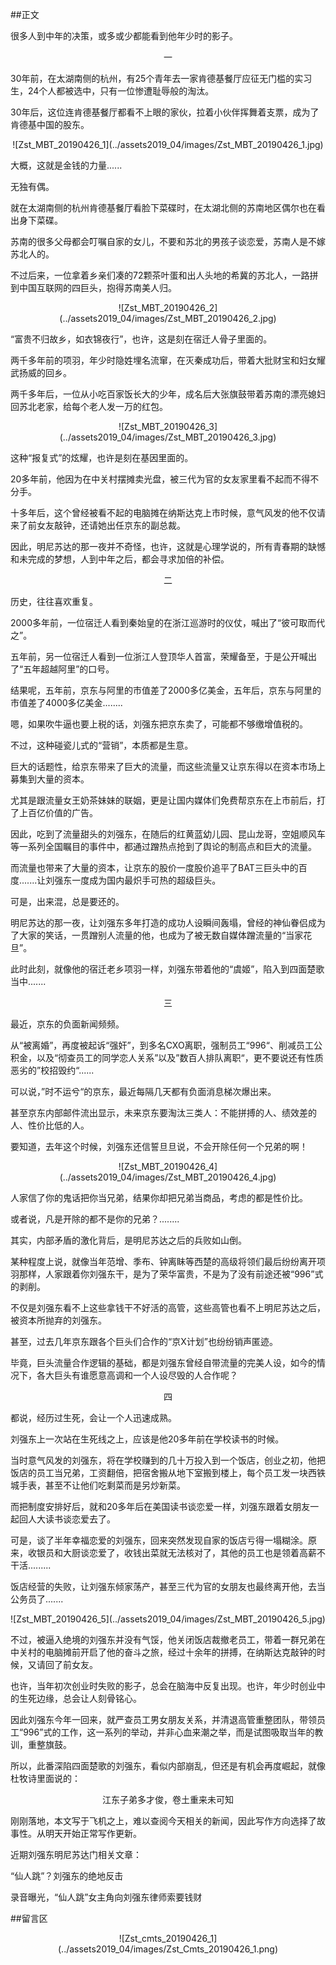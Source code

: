##正文

很多人到中年的决策，或多或少都能看到他年少时的影子。

 <div align="center">一</div>

30年前，在太湖南侧的杭州，有25个青年去一家肯德基餐厅应征无门槛的实习生，24个人都被选中，只有一位惨遭耻辱般的淘汰。

30年后，这位连肯德基餐厅都看不上眼的家伙，拉着小伙伴挥舞着支票，成为了肯德基中国的股东。

 <div align="center">![Zst_MBT_20190426_1](../assets2019_04/images/Zst_MBT_20190426_1.jpg)</div>

大概，这就是金钱的力量......

无独有偶。

就在太湖南侧的杭州肯德基餐厅看脸下菜碟时，在太湖北侧的苏南地区偶尔也在看出身下菜碟。

苏南的很多父母都会叮嘱自家的女儿，不要和苏北的男孩子谈恋爱，苏南人是不嫁苏北人的。

不过后来，一位拿着乡亲们凑的72颗茶叶蛋和出人头地的希冀的苏北人，一路拼到中国互联网的四巨头，抱得苏南美人归。

 <div align="center">![Zst_MBT_20190426_2](../assets2019_04/images/Zst_MBT_20190426_2.jpg)</div>

“富贵不归故乡，如衣锦夜行”，也许，这是刻在宿迁人骨子里面的。

两千多年前的项羽，年少时隐姓埋名流窜，在灭秦成功后，带着大批财宝和妇女耀武扬威的回乡。

两千多年后，一位从小吃百家饭长大的少年，成名后大张旗鼓带着苏南的漂亮媳妇回苏北老家，给每个老人发一万的红包。

 <div align="center">![Zst_MBT_20190426_3](../assets2019_04/images/Zst_MBT_20190426_3.jpg)</div>

这种“报复式”的炫耀，也许是刻在基因里面的。

20多年前，他因为在中关村摆摊卖光盘，被三代为官的女友家里看不起而不得不分手。

十多年后，这个曾经被看不起的电脑摊在纳斯达克上市时候，意气风发的他不仅请来了前女友敲钟，还请她出任京东的副总裁。

因此，明尼苏达的那一夜并不奇怪，也许，这就是心理学说的，所有青春期的缺憾和未完成的梦想，人到中年之后，都会寻求加倍的补偿。

 
 <div align="center">二</div>

历史，往往喜欢重复。

2000多年前，一位宿迁人看到秦始皇的在浙江巡游时的仪仗，喊出了“彼可取而代之”。

五年前，另一位宿迁人看到一位浙江人登顶华人首富，荣耀备至，于是公开喊出了“五年超越阿里”的口号。

结果呢，五年前，京东与阿里的市值差了2000多亿美金，五年后，京东与阿里的市值差了4000多亿美金........

嗯，如果吹牛逼也要上税的话，刘强东把京东卖了，可能都不够缴增值税的。

不过，这种碰瓷儿式的“营销”，本质都是生意。

巨大的话题性，给京东带来了巨大的流量，而这些流量又让京东得以在资本市场上募集到大量的资本。

尤其是跟流量女王奶茶妹妹的联姻，更是让国内媒体们免费帮京东在上市前后，打了上百亿价值的广告。

因此，吃到了流量甜头的刘强东，在随后的红黄蓝幼儿园、昆山龙哥，空姐顺风车等一系列全国瞩目的事件中，都通过蹭热点抢到了舆论的制高点和巨大的流量。

而流量也带来了大量的资本，让京东的股价一度股价追平了BAT三巨头中的百度.......让刘强东一度成为国内最炽手可热的超级巨头。

可是，出来混，总是要还的。

明尼苏达的那一夜，让刘强东多年打造的成功人设瞬间轰塌，曾经的神仙眷侣成为了大家的笑话，一贯蹭别人流量的他，也成为了被无数自媒体蹭流量的“当家花旦”。

此时此刻，就像他的宿迁老乡项羽一样，刘强东带着他的“虞姬”，陷入到四面楚歌当中.......


 <div align="center">三</div>

最近，京东的负面新闻频频。

从“被离婚”，再度被起诉“强奸”，到多名CXO离职，强制员工“996“、削减员工公积金，以及“彻查员工的同学恋人关系”以及”数百人排队离职“，更不要说还有性质恶劣的”校招毁约“......

可以说，”时不运兮“的京东，最近每隔几天都有负面消息梯次爆出来。

甚至京东内部邮件流出显示，未来京东要淘汰三类人：不能拼搏的人、绩效差的人、性价比低的人。

要知道，去年这个时候，刘强东还信誓旦旦说，不会开除任何一个兄弟的啊！

 <div align="center">![Zst_MBT_20190426_4](../assets2019_04/images/Zst_MBT_20190426_4.jpg)</div>

人家信了你的鬼话把你当兄弟，结果你却把兄弟当商品，考虑的都是性价比。

或者说，凡是开除的都不是你的兄弟？........

其实，内部矛盾的激化背后，是明尼苏达之后的兵败如山倒。

某种程度上说，就像当年范增、季布、钟离眛等西楚的高级将领们最后纷纷离开项羽那样，人家跟着你刘强东干，是为了荣华富贵，不是为了没有前途还被“996”式的剥削。

不仅是刘强东看不上这些拿钱干不好活的高管，这些高管也看不上明尼苏达之后，被资本所抛弃的刘强东。

甚至，过去几年京东跟各个巨头们合作的“京X计划”也纷纷销声匿迹。

毕竟，巨头流量合作逻辑的基础，都是刘强东曾经自带流量的完美人设，如今的情况下，各大巨头有谁愿意高调和一个人设尽毁的人合作呢？


 <div align="center">四</div>

都说，经历过生死，会让一个人迅速成熟。

刘强东上一次站在生死线之上，应该是他20多年前在学校读书的时候。

当时意气风发的刘强东，将在学校赚到的几十万投入到一个饭店，创业之初，他把饭店的员工当兄弟，工资翻倍，把宿舍搬从地下室搬到楼上，每个员工发一块西铁城手表，甚至不让他们吃剩菜而是另炒新菜。

而把制度安排好后，就和20多年后在美国读书谈恋爱一样，刘强东跟着女朋友一起回人大读书谈恋爱去了。

可是，谈了半年幸福恋爱的刘强东，回来突然发现自家的饭店亏得一塌糊涂。原来，收银员和大厨谈恋爱了，收钱出菜就无法核对了，其他的员工也是领着高薪不干活.........

饭店经营的失败，让刘强东倾家荡产，甚至三代为官的女朋友也最终离开他，去当公务员了.......

 <div align="center">![Zst_MBT_20190426_5](../assets2019_04/images/Zst_MBT_20190426_5.jpg)</div>

不过，被逼入绝境的刘强东并没有气馁，他关闭饭店裁撤老员工，带着一群兄弟在中关村的电脑摊前开启了他的奋斗之旅，经过十余年的拼搏，在纳斯达克敲钟的时候，又请回了前女友。

也许，当年初次创业时失败的影子，总会在脑海中反复出现。也许，年少时创业中的生死边缘，总会让人刻骨铭心。

因此刘强东今年一回来，就严查员工男女朋友关系，并清退高管重整团队，带领员工“996”式的工作，这一系列的举动，并非心血来潮之举，而是试图吸取当年的教训，重整旗鼓。

所以，此番深陷四面楚歌的刘强东，看似内部崩乱，但还是有机会再度崛起，就像杜牧诗里面说的：

 <div align="center">江东子弟多才俊，卷土重来未可知</div> 

刚刚落地，本文写于飞机之上，难以查阅今天相关的新闻，因此写作方向选择了故事性。从明天开始正常写作更新。

近期刘强东明尼苏达门相关文章：

“仙人跳”？刘强东的绝地反击

录音曝光，“仙人跳”女主角向刘强东律师索要钱财

##留言区
 <div align="center">![Zst_cmts_20190426_1](../assets2019_04/images/Zst_Cmts_20190426_1.png)</div>